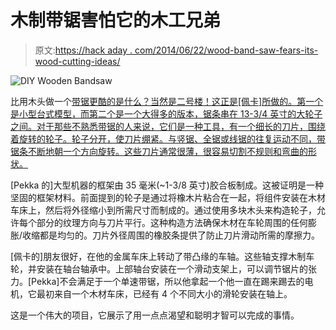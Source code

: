 # 木制带锯害怕它的木工兄弟

> 原文:[https://hack aday . com/2014/06/22/wood-band-saw-fears-its-wood-cutting-ideas/](https://hackaday.com/2014/06/22/wooden-band-saw-fears-its-wood-cutting-brethren/)

![DIY Wooden Bandsaw](../Images/031fd2fa1403c0c55df4357b93340ea3.png)

比用木头做一个[带锯更酷的是什么？当然是二号楼！这正是[佩卡]所做的。第一个是小型台式模型，而第二个是一个大得多的版本，锯条串在 13-3/4 英寸的大轮子之间。对于那些不熟悉带锯的人来说，它们是一种工具，有一个细长的刀片，围绕着旋转的轮子。轮子分开，使刀片绷紧。与竖锯、全锯或线锯的往复运动不同，带锯条不断地朝一个方向旋转。这些刀片通常很薄，很容易切割不规则和弯曲的形状。](http://woodgears.ca/reader/pekka/bandsaw.html)

[Pekka 的]大型机器的框架由 35 毫米(~1-3/8 英寸)胶合板制成。这被证明是一种坚固的框架材料。前面提到的轮子是通过将橡木片粘合在一起，将组件安装在木材车床上，然后将外径缩小到所需尺寸而制成的。通过使用多块木头来构造轮子，允许每个部分的纹理方向与刀片平行。这种构造方法确保木材在车轮周围的任何膨胀/收缩都是均匀的。刀片外径周围的橡胶条提供了防止刀片滑动所需的摩擦力。

[佩卡的]朋友很好，在他的金属车床上转动了带凸缘的车轴。这些轴支撑木制车轮，并安装在轴台轴承中。上部轴台安装在一个滑动支架上，可以调节锯片的张力。[Pekka]不会满足于一个单速带锯，所以他拿起一个他一直在踢来踢去的电机，它最初来自一个木材车床，已经有 4 个不同大小的滑轮安装在轴上。

这是一个伟大的项目，它展示了用一点点渴望和聪明才智可以完成的事情。